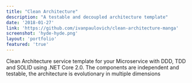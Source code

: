 ```yaml
---
title: "Clean Architecture"
description: "A testable and decoupled architecture template"
date: '2018-01-27'
link: 'https://github.com/ivanpaulovich/clean-architecture-manga'
screenshot: 'hyde-hyde.png'
layout: 'portfolio'
featured: 'true'
---
```


Clean Architecture service template for your Microservice with DDD, TDD and SOLID using .NET Core 2.0. The components are independent and testable, the architecture is evolutionary in multiple dimensions
